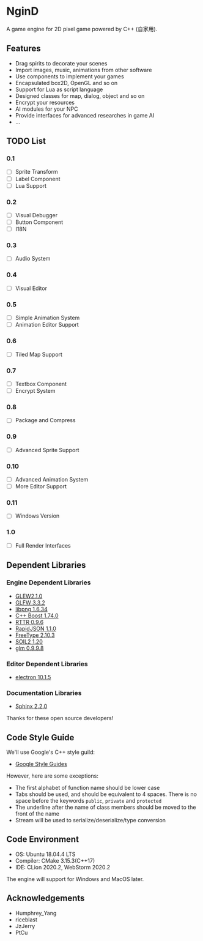 # NginD
A game engine for 2D pixel game powered by C++ (自家用). 

## Features
+ Drag spirits to decorate your scenes
+ Import images, music, animations from other software
+ Use components to implement your games
+ Encapsulated box2D, OpenGL and so on
+ Support for Lua as script language
+ Designed classes for map, dialog, object and so on
+ Encrypt your resources
+ AI modules for your NPC
+ Provide interfaces for advanced researches in game AI
+ ...

## TODO List
### 0.1
+ [ ] Sprite Transform
+ [ ] Label Component
+ [ ] Lua Support

### 0.2
+ [ ] Visual Debugger
+ [ ] Button Component
+ [ ] I18N

### 0.3
+ [ ] Audio System

### 0.4
+ [ ] Visual Editor

### 0.5
+ [ ] Simple Animation System
+ [ ] Animation Editor Support

### 0.6
+ [ ] Tiled Map Support

### 0.7
+ [ ] Textbox Component
+ [ ] Encrypt System

### 0.8
+ [ ] Package and Compress

### 0.9
+ [ ] Advanced Sprite Support

### 0.10
+ [ ] Advanced Animation System
+ [ ] More Editor Support

### 0.11
+ [ ] Windows Version

### 1.0
+ [ ] Full Render Interfaces

## Dependent Libraries
### Engine Dependent Libraries
+ [GLEW2.1.0](https://github.com/nigels-com/glew)
+ [GLFW 3.3.2](https://www.glfw.org/)
+ [libpng 1.6.34](http://www.libpng.org/pub/png/libpng.html)
+ [C++ Boost 1.74.0](https://www.boost.org/)
+ [RTTR 0.9.6](https://www.rttr.org/)
+ [RapidJSON 1.1.0](http://rapidjson.org/)
+ [FreeType 2.10.3](https://www.freetype.org/index.html)
+ [SOIL2 1.20](https://github.com/SpartanJ/SOIL2)
+ [glm 0.9.9.8](https://glm.g-truc.net/0.9.9/index.html)

### Editor Dependent Libraries
+ [electron 10.1.5](https://www.electronjs.org/)

### Documentation Libraries
+ [Sphinx 2.2.0](https://www.sphinx.org.cn/)

Thanks for these open source developers!

## Code Style Guide
We'll use Google's C++ style guild:
+ [Google Style Guides](https://github.com/google/styleguide)

However, here are some exceptions:
+ The first alphabet of function name should be lower case
+ Tabs should be used, and should be equivalent to 4 spaces. There is no space before the keywords `public`, `private` and `protected`
+ The underline after the name of class members should be moved to the front of the name
+ Stream will be used to serialize/deserialize/type conversion

## Code Environment
+ OS: Ubuntu 18.04.4 LTS
+ Compiler: CMake 3.15.3(C++17)
+ IDE: CLion 2020.2, WebStorm 2020.2

The engine will support for Windows and MacOS later.

## Acknowledgements
+ Humphrey_Yang
+ riceblast
+ JzJerry
+ PtCu
